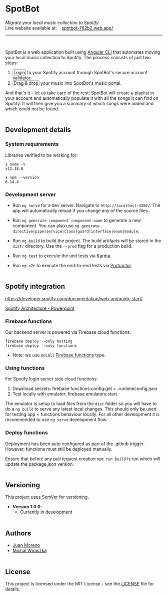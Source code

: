 # SpotBot

<i>Migrate your local music collection to Spotify</i><br>
Live website available at:&nbsp;&nbsp;&nbsp; [spotbot-762b2.web.app/](https://spotbot-762b2.web.app/)
***
<br>

SpotBot is a web application built using [Angular CLI](https://github.com/angular/angular-cli) that automates moving your local music collection to Spotify. The process consists of just two steps:

1. <span style="border: 1px solid grey; border-radius: 4px; padding: 0 2px;">
    Login</span> to your Spotify account through SpotBot's secure account validator.
2. <span style="border: 1px solid grey; border-radius: 4px; padding: 0 2px;">
    Drag & drop</span> your music into SpotBot's music portal.

And that's it – let us take care of the rest! SpotBot will create a playlist in your account and automatically populate it with all the songs it can find on Spotify. It will then give you a summary of which songs were added and which could not be found.
<br><br>

## Development details

### System requirements

Libraries verified to be working for:

```
❯ node -v
v12.18.0

❯ npm --version
6.14.4
```

### Development server

* Run `ng serve` for a dev server. Navigate to `http://localhost:4200/`. The app will automatically reload if you change any of the source files.

* Run `ng generate component component-name` to generate a new component. You can also use `ng generate directive|pipe|service|class|guard|interface|enum|module`.

* Run `ng build` to build the project. The build artifacts will be stored in the `dist/` directory. Use the `--prod` flag for a production build.

* Run `ng test` to execute the unit tests via [Karma](https://karma-runner.github.io).

* Run `ng e2e` to execute the end-to-end tests via [Protractor](http://www.protractortest.org/).
<br><br>

## Spotify integration

https://developer.spotify.com/documentation/web-api/quick-start/

[Spotify Architecture - Powerpoint](https://docs.google.com/presentation/d/1qqGzH50ScbGdxuPcqgEPWwTDu0lu40HsVcIGo_vSNFk/edit)


### Firebase functions
Our backend server is powered via Firebase cloud functions.
```
firebase deploy --only hosting
firebase deploy --only functions
```

- Note: we use `OnCall` [Firebase functions](https://firebase.google.com/docs/functions/callable) type.

### Using functions

For Spotify login server side cloud functions:
1. Download secrets: firebase functions:config:get > .runtimeconfig.json
2. Test locally with emulator: firebase emulators:start

The emulator is setup to load files from the `dist` folder so you will have to do a `ng build` to serve any latest local changes. This should only be used for testing app + functions behaviour locally. For all other development it is recommended to use `ng serve` development flow.

### Deploy functions

Deployment has been auto configured as part of the .github trigger. However, functions must still be deployed manually.

Ensure that before any pull request creation `npm run build` is run which will update the package.json version.
<br><br>

## Versioning

This project uses [SemVer](http://semver.org) for versioning.
* **Version 1.0.0**:
    * Currently in development
<br><br>

## Authors

* [Juan Moreno](https://github.com/juansolu)
* [Michal Wiraszka](https://github.com/mwiraszka)
<br><br>

## License

This project is licensed under the MIT License - see the [LICENSE](LICENSE) file for details.
<br><br>
